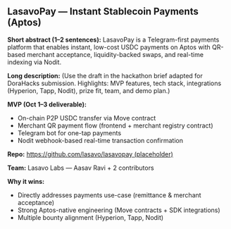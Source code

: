 ## LasavoPay — Instant Stablecoin Payments (Aptos)

**Short abstract (1–2 sentences):**
LasavoPay is a Telegram-first payments platform that enables instant, low-cost USDC payments on Aptos with QR-based merchant acceptance, liquidity-backed swaps, and real-time indexing via Nodit.

**Long description:**
(Use the draft in the hackathon brief adapted for DoraHacks submission. Highlights: MVP features, tech stack, integrations (Hyperion, Tapp, Nodit), prize fit, team, and demo plan.)

**MVP (Oct 1–3 deliverable):**
- On-chain P2P USDC transfer via Move contract
- Merchant QR payment flow (frontend + merchant registry contract)
- Telegram bot for one-tap payments
- Nodit webhook-based real-time transaction confirmation

**Repo:** [https://github.com/lasavo/lasavopay (placeholder)](https://github.com/AasavR/ctrl-move-hackathon/)

**Team:** Lasavo Labs — Aasav Ravi + 2 contributors

**Why it wins:**
- Directly addresses payments use-case (remittance & merchant acceptance)
- Strong Aptos-native engineering (Move contracts + SDK integrations)
- Multiple bounty alignment (Hyperion, Tapp, Nodit)
